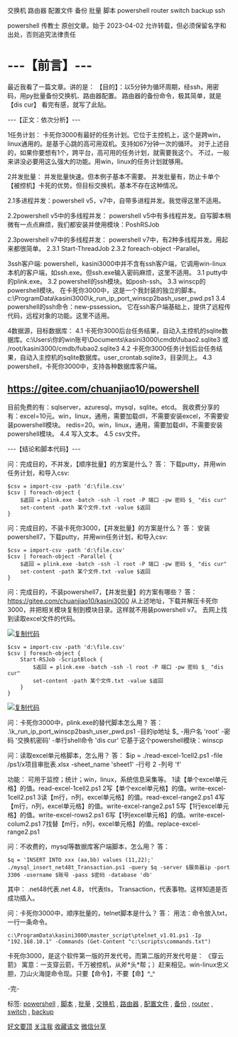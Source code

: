 ﻿交换机 路由器 配置文件 备份 批量 脚本 powershell router switch backup ssh

powershell 传教士 原创文章。始于 2023-04-02 允许转载，但必须保留名字和出处，否则追究法律责任

# ---【前言】---

最近我看了一篇文章。讲的是：
【目的】：以5分钟为循环周期，经ssh，用密码，用py批量备份交换机、路由器配置。
路由器的备份命令，极其简单，就是【dis cur】
看完有感，就写了此贴。

---【正文：依次分析】---

1任务计划：
卡死你3000有最好的任务计划。它位于主控机上，这个是跨win，linux通用的。是基于心跳的高可用双机。支持如67分钟一次的循环。
对于上述目的，如果你要想有1个，跨平台，高可用的任务计划，就需要我这个。
不过，一般来讲没必要用这么强大的功能。用win，linux的任务计划就够用。

2并发批量：
并发批量快速。但本例子基本不需要。
并发批量有，防止卡单个【被控机】卡死的优势。但目标交换机，基本不存在这种情况。

2.1多进程并发：powershell v5，v7中，自带多进程并发。我觉得这里不适用。

2.2powershell v5中的多线程并发：
powershell v5中有多线程并发。自写脚本稍微有一点点麻烦，我们都安装并使用模块：PoshRSJob

2.3powershell v7中的多线程并发：
powershell v7中，有2种多线程并发。用起来都很简单。
2.3.1 Start-ThreadJob
2.3.2 foreach-object -Parallel。

3ssh客户端:
powershell，kasini3000中并不含有ssh客户端，它调用win-linux本机的客户端，如ssh.exe。但ssh.exe输入密码麻烦，这里不适用。
3.1 putty中的plink.exe。
3.2 powershell的ssh模块。如posh-ssh。
3.3 winscp的powershell模块。
在卡死你3000中，这是一个我封装的独立的脚本。c:\\ProgramData\\kasini3000\\k\_run\_ip\_port\_winscp2bash\_user\_pwd.ps1
3.4 powershell的ssh命令：new-pssession。 它在ssh客户端基础上，提供了远程传代码，远程对象的功能。这里不适用。

4数据源，目标数据库：
4.1 卡死你3000后台任务结果，自动入主控机的sqlite数据库。c:\\Users\\你的win账号\\Documents\\kasini3000\\cmdb\\fubao2.sqlite3 或 /root/kasini3000/cmdb/fubao2.sqlite3
4.2 卡死你3000任务计划后台任务结果，自动入主控机的sqlite数据库。user\_crontab.sqlite3，目录同上。
4.3 powershell，卡死你3000中，支持各种数据库客户端。

## https://gitee.com/chuanjiao10/powershell

目前免费的有：sqlserver，azuresql，mysql，sqlite。etcd。
我收费分享的有：excel=10元。win，linux，通用，需要加载dll，不需要安装excel，不需要安装powershell模块。
redis=20。win，linux，通用，需要加载dll，不需要安装powershell模块。
4.4 写入文本。
4.5 csv文件。

---【结论和脚本代码】---

问：完成目的，不并发，【顺序批量】的方案是什么？
答：
下载putty，并用win任务计划，和导入csv:

```
$csv = import-csv -path 'd:\file.csv'
$csv | foreach-object {
    $返回 = plink.exe -batch -ssh -l root -P 端口 -pw 密码 $_ "dis cur"
    set-content -path 某个文件.txt -value $返回
}
```

问：完成目的，不装卡死你3000，【并发批量】的方案是什么？
答：
安装powershell7，下载putty，并用win任务计划，和导入csv:

```
$csv = import-csv -path 'd:\file.csv'
$csv | foreach-object -Parallel {
    $返回 = plink.exe -batch -ssh -l root -P 端口 -pw 密码 $_ "dis cur"
    set-content -path 某个文件.txt -value $返回
}
```

问：完成目的，不装powershell7，【并发批量】的方案有哪些？
答：
https://gitee.com/chuanjiao10/kasini3000
从上述地址，下载并解压卡死你3000，并把相关模块复制到模块目录。这样就不用装powershell v7。
去网上找到读取excel文件的代码。

[![复制代码](https://assets.cnblogs.com/images/copycode.gif)]()

```
$csv = import-csv -path 'd:\file.csv'
$csv | foreach-object {
    Start-RSJob -ScriptBlock {
        $返回 = plink.exe -batch -ssh -l root -P 端口 -pw 密码 $_ "dis cur"
        set-content -path 某个文件.txt -value $返回
    }
}
```

[![复制代码](https://assets.cnblogs.com/images/copycode.gif)]()

问：卡死你3000中，plink.exe的替代脚本怎么用？
答：
.\\k\_run\_ip\_port\_winscp2bash\_user\_pwd.ps1 -目的ip地址 \$\_ -用户名 'root' -密码 '交换机密码' -单行shell命令 'dis cur'
它基于这个powershell模块：winscp

问：读取excel单元格脚本，怎么用？
答：
\$ip = ./read-excel-1cell2.ps1 -file /ps1/x项目审批表.xlsx -sheet\_name 'sheet1' -行号 2 -列号 'f'

功能：
可用于监控；统计；win，linux，系统信息采集等。
1读【单个excel单元格】的值。read-excel-1cell2.ps1
2写【单个excel单元格】的值。write-excel-1cell2.ps1
3读【m行，n列，excel单元格】的值。read-excel-range2.ps1
4写【m行，n列，excel单元格】的值。write-excel-range2.ps1
5写【1行excel单元格】的值。write-excel-rows2.ps1
6写【1列excel单元格】的值。write-excel-colum2.ps1
7找替【m行，n列，excel单元格】的值。replace-excel-range2.ps1

问：不收费的，mysql等数据库客户端脚本，怎么用？
答：

```
$q = 'INSERT INTO xxx (aa,bb) values (11,22);'
./mysql_insert_net48t_Transaction.ps1 -query $q -server $服务器ip -port 3306 -username $账号 -pass $密码 -database 'db'
```

其中：
.net48代表.net 4.8，
t代表tls，
Transaction，代表事物。这样知道是否成功插入。

问：卡死你3000中，顺序批量的，telnet脚本是什么？
答：
用法：命令放入txt，一行一条命令。

```
c:\ProgramData\kasini3000\master_script\ptelnet_v1.01.ps1 -Ip "192.168.10.1" -Commands (Get-Content "c:\scripts\commands.txt")
```

卡死你3000，是这个软件第一版的开发代号。而第二版的开发代号是：
《穿云箭》
寓意：一支穿云箭，千万被控机，从斧\*头\*帮；）赶来相见。win-linux忠义胆，刀山火海提命令现。只要【命令】，不要【命】^\_^

-完-

标签: [powershell](https://www.cnblogs.com/piapia/tag/powershell/) , [脚本](https://www.cnblogs.com/piapia/tag/%E8%84%9A%E6%9C%AC/) , [批量](https://www.cnblogs.com/piapia/tag/%E6%89%B9%E9%87%8F/) , [交换机](https://www.cnblogs.com/piapia/tag/%E4%BA%A4%E6%8D%A2%E6%9C%BA/) , [路由器](https://www.cnblogs.com/piapia/tag/%E8%B7%AF%E7%94%B1%E5%99%A8/) , [配置文件](https://www.cnblogs.com/piapia/tag/%E9%85%8D%E7%BD%AE%E6%96%87%E4%BB%B6/) , [备份](https://www.cnblogs.com/piapia/tag/%E5%A4%87%E4%BB%BD/) , [router](https://www.cnblogs.com/piapia/tag/router/) , [switch](https://www.cnblogs.com/piapia/tag/switch/) , [backup](https://www.cnblogs.com/piapia/tag/backup/)

[好文要顶]() [关注我]() [收藏该文]() [微信分享]()
